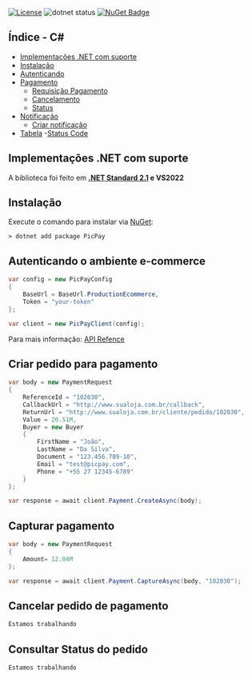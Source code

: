 [![License](https://img.shields.io/badge/license-MIT-green)](./LICENSE)
![dotnet status](https://github.com/matmiranda/picpay-dotnet/actions/workflows/dotnet.yml/badge.svg?event=push)
[![NuGet Badge](https://buildstats.info/nuget/PicPay)](https://www.nuget.org/packages/PicPay)

## Índice - C#
- [Implementações .NET com suporte](#implementações-net-com-suporte)
- [Instalação](#instalação)
- [Autenticando](#autenticando-o-ambiente-e-commerce)
- [Pagamento](#pagamento)
  - [Requisição Pagamento](#requisição-pagamento)
  - [Cancelamento](#cancelamento)
  - [Status](#status)
- [Notificação](#notificação)
  - [Criar notificação](#criar-notificação)
- [Tabela](#tabela)
  -[Status Code](#status-code)

## Implementações .NET com suporte
A biblioteca foi feito em **[.NET Standard 2.1](https://learn.microsoft.com/pt-br/dotnet/standard/net-standard?tabs=net-standard-2-1) e  VS2022**

## Instalação
Execute o comando para instalar via [NuGet](https://www.nuget.org/packages/PicPay/):

```.net cli
> dotnet add package PicPay
```

## Autenticando o ambiente e-commerce
```C#
var config = new PicPayConfig
{
    BaseUrl = BaseUrl.ProductionEcommerce,
    Token = "your-token"
};

var client = new PicPayClient(config);
```
Para mais informação: [API Refence](https://picpay.github.io/picpay-docs-digital-payments/checkout/resources/api-reference)


## Criar pedido para pagamento

```C#
var body = new PaymentRequest
{
    ReferenceId = "102030",
    CallbackUrl = "http://www.sualoja.com.br/callback",
    ReturnUrl = "http://www.sualoja.com.br/cliente/pedido/102030",
    Value = 20.51M,
    Buyer = new Buyer
    {
        FirstName = "João",
        LastName = "Da Silva",
        Document = "123.456.789-10",
        Email = "test@picpay.com",
        Phone = "+55 27 12345-6789"
    }
};

var response = await client.Payment.CreateAsync(body);
```
## Capturar pagamento

```C#
var body = new PaymentRequest
{
    Amount= 12.04M
};

var response = await client.Payment.CaptureAsync(body, "102030");
```
## Cancelar pedido de pagamento
```C#
Estamos trabalhando
```

## Consultar Status do pedido
```C#
Estamos trabalhando
```